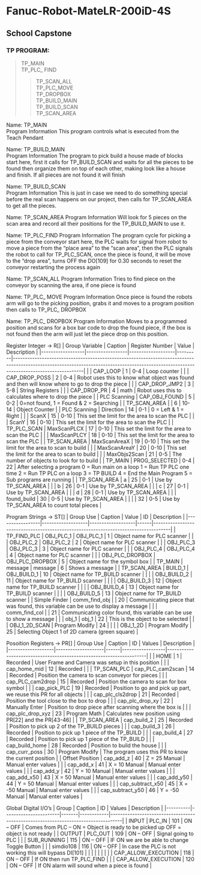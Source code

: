 # Fanuc-Robot-MateLR-200iD-4S

## School Capstone

### TP  PROGRAM: 
>TP_MAIN  
> TP_PLC_ FIND  
>> TP_SCAN_ALL  
>> TP_PLC_MOVE  
>> TP_DROPBOX  
> TP_BUILD_MAIN  
>> TP_BUILD_SCAN  
>> TP_SCAN_AREA  

Name: TP_MAIN  
Program Information
This program controls what is executed from the Teach Pendant

Name: TP_BUILD_MAIN  
Program Information
The program to pick build a house made of blocks start here, first it calls for TP_BUILD_SCAN and waits for all the pieces to be found then organize them on top of each other, making look like a house and finish. 
If all pieces are not found it will finish

Name: TP_BUILD_SCAN  
Program Information
This is just in case we need to do something special before the real scan happens on our project, then calls for TP_SCAN_AREA to get all the pieces.

Name: TP_SCAN_AREA
Program Information
Will look for 5 pieces on the scan area and record all their positions for the TP_BUILD_MAIN to use it.

Name: TP_PLC_FIND
Program Information
The program cycle for picking a piece from the conveyor start here, the PLC waits for signal from robot to move a piece from the “place area” to the “scan area”, then the PLC signals the robot to call for TP_PLC_SCAN, once the piece is found, it will be move to the “drop area”, turns OFF the DO[109] for 0.30 seconds to reset the conveyor restarting the process again

Name: TP_SCAN_ALL
Program Information
Tries to find piece on the conveyor by scanning the area, if one piece is found 

Name: TP_PLC_ MOVE
Program Information
Once piece is found the robots arm will go to the picking position, grabs it and moves to a program position then calls to TP_PLC_ DROPBOX

Name: TP_PLC_ DROPBOX
Program Information
Moves to a programmed position and scans for a box bar code to drop the found piece, if the box is not found then the arm will just let the piece drop on this position.

Register Integer → R[]
|  			Group Variable 		 |  			Caption 		       |  			Register Number 		 |  			Value 		 |  			Description 		                                                                                                                                                                           |
|------------------|-----------------|-------------------|---------|-----------------------------------------------------------------------------------------------------------------------------------------------------------------------------------------|
|  			   			 		            |  			CAP_LOOP 		      |  			1 		               |  			0-4 		   |  			Loop counter 		                                                                                                                                                                          |
|  			   			 		            |  			CAP_DROP_POSS 		 |  			2 		               |  			0-4 		   |  			Robot uses this to know what 			object was found and then will know where to go to drop the piece 		                                                                                        |
|  			   			 		            |  			CAP_DROP_JMP2 		 |  			3 		               |  			5-8 		   |  			String Registers 		                                                                                                                                                                      |
|  			   			 		            |  			CAP_DROP_PR 		   |  			4 		               |  			math 		  |  			Robot uses this to 			calculates where to drop the piece 		                                                                                                                                 |
|  			PLC Scanning 		   |  			CAP_OBJ_FOUND 		 |  			5 		               |  			0-2 		   |  			0=not found, 1 = Found & 			2 = Searching 		                                                                                                                                                |
|  			TP_SCAN_AREA 		   |  			   			 		           |  			6 		               |  			10-14 		 |  			Object Counter 		                                                                                                                                                                        |
|  			PLC Scanning 		   |  			Direction 		     |  			14 		              |  			0-1 		   |  			 0 = Left  & 1 = Right 		                                                                                                                                                                |
|  			   			 		            |  			ScanX 		         |  			15 		              |  			0-10 		  |  			This set the limit for the 			area to scan the PLC 		                                                                                                                                       |
|  			   			 		            |  			ScanY 		         |  			16 		              |  			0-10 		  |  			This set the limit for the 			area to scan the PLC 		                                                                                                                                       |
|  			TP_PLC_SCAN 		    |  			MaxScanPLCX 		   |  			17 		              |  			0-10 		  |  			This set the limit for the 			area to scan the PLC 		                                                                                                                                       |
|  			   			 		            |  			MaxScanPLCY 		   |  			18 		              |  			0-10 		  |  			This set the limit for the 			area to scan the PLC 		                                                                                                                                       |
|  			TP_SCAN_AREA 		   |  			MaxScanAreaX 		  |  			19 		              |  			0-10 		  |  			This set the limit for the 			area to scan to build 		                                                                                                                                      |
|  			   			 		            |  			MaxScanAreaY 		  |  			20 		              |  			0-10 		  |  			This set the limit for the 			area to scan to build 		                                                                                                                                      |
|  			   			 		            |  			MaxObjs2Scan 		  |  			21 		              |  			0-5 		   |  			The number of objects to 			look for to build 		                                                                                                                                            |
|  			TP_MAIN 		        |  			PROG_SELECTED 		 |  			0-4 		             |  			22 		    |  			After selecting a program  			  			0 = Run main on a loop  			  			1 = Run TP PLC one time  			  			2 = Run TP PLC on a loop  			  			3 = TP BUILD  			  			4 = End the Main Program  			 5 			= Sub programs are running 		 |
|  			TP_SCAN_AREA 		   |  			a 		             |  			25 		              |  			0-1 		   |  			Use by TP_SCAN_AREA 		                                                                                                                                                                   |
|  			   			 		            |  			b 		             |  			26 		              |  			0-1 		   |  			Use by TP_SCAN_AREA 		                                                                                                                                                                   |
|  			   			 		            |  			c 		             |  			27 		              |  			0-1 		   |  			Use by TP_SCAN_AREA 		                                                                                                                                                                   |
|  			   			 		            |  			d 		             |  			28 		              |  			0-1 		   |  			Use by TP_SCAN_AREA 		                                                                                                                                                                   |
|  			   			 		            |  			found_build 		   |  			30 		              |  			0-5 		   |  			Use by TP_SCAN_AREA 		                                                                                                                                                                   |
|  			   			 		            |  			   			 		           |  			32 		              |  			0-5 		   |  			Use by TP_SCAN_AREA to count 			total pieces 		                                                                                                                                             |

Program Strings → ST[]
|  			Group Use 		     |  			Caption 		         |  			Value 		           |  			ID 		 |  			Description 		                                                                       |
|-----------------|-------------------|-------------------|------|-------------------------------------------------------------------------------------|
|  			TP_FIND_PLC 		   |  			OBJ_PLC_1 		       |  			OBJ_PLC_1 		       |  			1 		  |  			Object name for PLC scanner 		                                                       |
|  			   			 		           |  			OBJ_PLC_2 		       |  			OBJ_PLC_2 		       |  			2 		  |  			Object name for PLC scanner 		                                                       |
|  			   			 		           |  			OBJ_PLC_3 		       |  			OBJ_PLC_3 		       |  			3 		  |  			Object name for PLC scanner 		                                                       |
|  			   			 		           |  			OBJ_PLC_4 		       |  			OBJ_PLC_4 		       |  			4 		  |  			Object name for PLC scanner 		                                                       |
|  			   			 		           |  			OBJ_PLC_DROPBOX 		 |  			OBJ_PLC_DROPBOX 		 |  			5 		  |  			Object name for the symbol 			box 		                                                    |
|  			TP_MAIN 		       |  			message 		         |  			message 		         |  			6 		  |  			Shows a message 		                                                                   |
|  			TP_SCAN_AREA 		  |  			BUILD_1 		         |  			OBJ_BUILD_1 		     |  			10 		 |  			Object name for TP_BUILD 			scanner 		                                                  |
|  			   			 		           |  			   			 		             |  			OBJ_BUILD_2 		     |  			11 		 |  			Object name for TP_BUILD 			scanner 		                                                  |
|  			   			 		           |  			   			 		             |  			OBJ_BUILD_3 		     |  			12 		 |  			Object name for TP_BUILD 			scanner 		                                                  |
|  			   			 		           |  			   			 		             |  			OBJ_BUILD_4 		     |  			13 		 |  			Object name for TP_BUILD 			scanner 		                                                  |
|  			   			 		           |  			   			 		             |  			OBJ_BUILD_5 		     |  			13 		 |  			Object name for TP_BUILD 			scanner 		                                                  |
|  			Simple Finder 		 |  			comm_find_obj 		   |  			   			 		             |  			20 		 |  			Communicating piece that was 			found, this variable can be use to display a message 		 |
|  			   			 		           |  			comm_find_col 		   |  			   			 		             |  			21 		 |  			Communicating color found, 			this variable can be use to show a message 		             |
|  			   			 		           |  			obj_1 		           |  			obj_1 		           |  			22 		 |  			This is the object to be 			selected 		                                                 |
|  			   			 		           |  			OBJ_1_2D_SCAN 		   |  			Program Modify 		  |  			24 		 |  			   			 		                                                                               |
|  			   			 		           |  			OBJ_1_2D 		        |  			Program Modify 		  |  			25 		 |  			Selecting Object 1 of 2D 			camera (green square) 		                                    |


Posoition Registers → PR[]
|  			Group Use 		       |  			Caption 		          |  			ID 		 |  			Values 		         |  			Description 		                                                       |
|-------------------|--------------------|------|------------------|---------------------------------------------------------------------|
|  			   			 		             |  			HOME 		             |  			1 		  |  			Recorded 		       |  			User Frame and Camera was 			setup in this position 		                  |
|  			   			 		             |  			cap_home_mid 		     |  			12 		 |  			Recorded 		       |  			   			 		                                                               |
|  			TP_SCAN_PLC 		     |  			cap_PLC_cam2scan 		 |  			14 		 |  			Recorded 		       |  			Position the camera to scan 			conveyor for pieces 		                   |
|  			   			 		             |  			cap_PLC_cam2drop 		 |  			15 		 |  			Recorded 		       |  			Position the camera to scan 			for box symbol 		                        |
|  			   			 		             |  			cap_pick_PLC 		     |  			19 		 |  			Recorded 		       |  			Position to go and pick up 			part, we reuse this PR for all objects 		 |
|  			   			 		             |  			cap_plc_cls2drop 		 |  			21 		 |  			Recorded 		       |  			Position the tool close to 			the box to drop 		                        |
|  			   			 		             |  			cap_plc_drop_xy 		  |  			22 		 |  			Manually Enter 		 |  			Position to drop piece after 			scanning where the box is 		            |
|  			   			 		             |  			cap_plc_drop_xyz 		 |  			23 		 |  			Program Math 		   |  			Calculates new position 			using PR[22] and the PR[43-46] 		            |
|  			TP_SCAN_AREA 		    |  			cap_build_2 		      |  			25 		 |  			Recorded 		       |  			Position to pick up 2 of the 			TP_BUILD pieces 		                      |
|  			   			 		             |  			cap_build_3 		      |  			26 		 |  			Recorded 		       |  			Position to pick up 1 piece 			of the TP_BUILD 		                       |
|  			   			 		             |  			cap_build_4 		      |  			27 		 |  			Recorded 		       |  			Position to pick up 1 piece 			of the TP_BUILD 		                       |
|  			   			 		             |  			cap_build_home 		   |  			28 		 |  			Recorded 		       |  			Position to build the house 		                                       |
|  			   			 		             |  			cap_curr_poss 		    |  			30 		 |  			Program Modify 		 |  			The program uses this PR to 			know the current position 		             |
|  			Offset Position 		 |  			cap_add_z 		        |  			40 		 |  			Z = 25 Manual 		  |  			Manual enter values 		                                               |
|  			   			 		             |  			cap_add_x 		        |  			41 		 |  			X = 10 Manual 		  |  			Manual enter values 		                                               |
|  			   			 		             |  			cap_add_y 		        |  			42 		 |  			Y = 10 Manual 		  |  			Manual enter values 		                                               |
|  			   			 		             |  			cap_add_x50 		      |  			43 		 |  			X = 50 Manual 		  |  			Manual enter values 		                                               |
|  			   			 		             |  			cap_add_y50 		      |  			44 		 |  			Y = 50 Manual 		  |  			Manual enter values 		                                               |
|  			   			 		             |  			cap_subtract_x50 		 |  			45 		 |  			X = -50 Manual 		 |  			Manual enter values 		                                               |
|  			   			 		             |  			cap_subtract_y50 		 |  			46 		 |  			Y = -50 Manual 		 |  			Manual enter values 		                                               |



Global Digital I/O’s
|  			Group 		  |  			Caption 		             |  			ID 		  |  			Values 		   |  			Description 		                                                                     |
|----------|-----------------------|-------|------------|-----------------------------------------------------------------------------------|
|  			INPUT 		  |  			PLC_IN 		              |  			101 		 |  			ON – OFF 		 |  			Comes from PLC – ON = 			Object is ready to be picked up OFF = object is not ready 		 |
|  			OUTPUT 		 |  			PLC_OUT 		             |  			109 		 |  			ON – OFF 		 |  			Signal going to PLC 		                                                             |
|  			   			 		    |  			SUB_RUNNING 		         |  			115 		 |  			ON – OFF 		 |  			IF ON we are be able to 			change Toggle Button 		                                    |
|  			   			 		    |  			simdio108 		           |  			116 		 |  			ON – OFF 		 |  			In case the PLC is not 			working this will bypass DI[101] 		                         |
|  			   			 		    |  			   			 		                 |  			   			 		 |  			   			 		      |  			   			 		                                                                             |
|  			   			 		    |  			CAP_ALLOW_EXECUTION 		 |  			118 		 |  			ON – OFF 		 |  			If ON then run TP_PLC_FIND 		                                                      |
|  			   			 		    |  			CAP_ALLOW_EXECUTION 		 |  			120 		 |  			ON – OFF 		 |  			If ON alarm will sound when 			a piece is found 		                                    |


